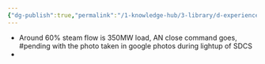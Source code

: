 ```yaml
---
{"dg-publish":true,"permalink":"/1-knowledge-hub/3-library/d-experiences-and-learnings/1-office/2-tstps-incidents-and-experiences/lightup-learnings/","noteIcon":""}
---
```


- Around 60% steam flow is 350MW load, AN close command goes, #pending  with the photo taken in google photos during lightup of SDCS
- 